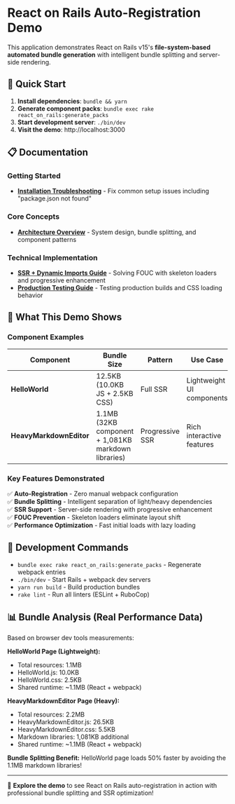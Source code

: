 # React on Rails Auto-Registration Demo

This application demonstrates React on Rails v15's **file-system-based automated bundle generation** with intelligent bundle splitting and server-side rendering.

## 🚀 Quick Start

1. **Install dependencies**: `bundle && yarn`
2. **Generate component packs**: `bundle exec rake react_on_rails:generate_packs`
3. **Start development server**: `./bin/dev`
4. **Visit the demo**: http://localhost:3000

## 📋 Documentation

### Getting Started
- **[Installation Troubleshooting](./INSTALLATION_TROUBLESHOOTING.md)** - Fix common setup issues including "package.json not found"

### Core Concepts
- **[Architecture Overview](./ARCHITECTURE_OVERVIEW.md)** - System design, bundle splitting, and component patterns

### Technical Implementation  
- **[SSR + Dynamic Imports Guide](./SSR_DYNAMIC_IMPORTS_GUIDE.md)** - Solving FOUC with skeleton loaders and progressive enhancement
- **[Production Testing Guide](./PRODUCTION_TESTING.md)** - Testing production builds and CSS loading behavior

## 🎯 What This Demo Shows

### Component Examples

| Component | Bundle Size | Pattern | Use Case |
|-----------|-------------|---------|-----------|
| **HelloWorld** | 12.5KB (10.0KB JS + 2.5KB CSS) | Full SSR | Lightweight UI components |
| **HeavyMarkdownEditor** | 1.1MB (32KB component + 1,081KB markdown libraries) | Progressive SSR | Rich interactive features |

### Key Features Demonstrated

✅ **Auto-Registration** - Zero manual webpack configuration  
✅ **Bundle Splitting** - Intelligent separation of light/heavy dependencies  
✅ **SSR Support** - Server-side rendering with progressive enhancement  
✅ **FOUC Prevention** - Skeleton loaders eliminate layout shift  
✅ **Performance Optimization** - Fast initial loads with lazy loading  

## 🔧 Development Commands

- `bundle exec rake react_on_rails:generate_packs` - Regenerate webpack entries
- `./bin/dev` - Start Rails + webpack dev servers
- `yarn run build` - Build production bundles
- `rake lint` - Run all linters (ESLint + RuboCop)

## 📊 Bundle Analysis (Real Performance Data)

Based on browser dev tools measurements:

**HelloWorld Page (Lightweight):**
- Total resources: 1.1MB
- HelloWorld.js: 10.0KB
- HelloWorld.css: 2.5KB  
- Shared runtime: ~1.1MB (React + webpack)

**HeavyMarkdownEditor Page (Heavy):**
- Total resources: 2.2MB
- HeavyMarkdownEditor.js: 26.5KB
- HeavyMarkdownEditor.css: 5.5KB
- Markdown libraries: 1,081KB additional
- Shared runtime: ~1.1MB (React + webpack)

**Bundle Splitting Benefit:** HelloWorld page loads 50% faster by avoiding the 1.1MB markdown libraries!

---

🎉 **Explore the demo** to see React on Rails auto-registration in action with professional bundle splitting and SSR optimization!